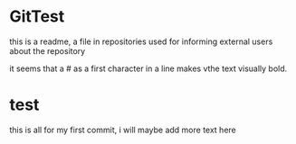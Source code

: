 # GitTest
this is a readme, a file in repositories used for informing external users about the repository

it seems that a # as a first character in a line makes vthe text visually bold.
# test

this is all for my first commit, i will maybe add more text here
